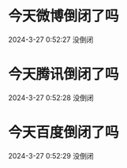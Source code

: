 # 今天微博倒闭了吗

2024-3-27 0:52:27 没倒闭

# 今天腾讯倒闭了吗

2024-3-27 0:52:28 没倒闭

# 今天百度倒闭了吗

2024-3-27 0:52:29 没倒闭

